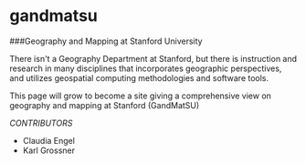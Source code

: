 # gandmatsu
###Geography and Mapping at Stanford University

There isn't a Geography Department at Stanford, but there is instruction and research in many disciplines that incorporates geographic perspectives, and utilizes geospatial computing methodologies and software tools.

This page will grow to become a site giving a comprehensive view on geography and mapping at Stanford (GandMatSU)



_CONTRIBUTORS_
* Claudia Engel
* Karl Grossner
